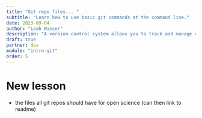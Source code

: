 ```yaml
---
title: "Git repo files... "
subtitle: "Learn how to use basic git commands at the command line."
date: 2023-09-04
author: "Leah Wasser"
description: "A version control system allows you to track and manage changes to your files. Learn how to use some basic Git commands including add, commit and push."
draft: true
partner: dss
module: "intro-git"
order: 5
---
```


# New lesson

-   the files all git repos should have for open science (can then link to readme)
